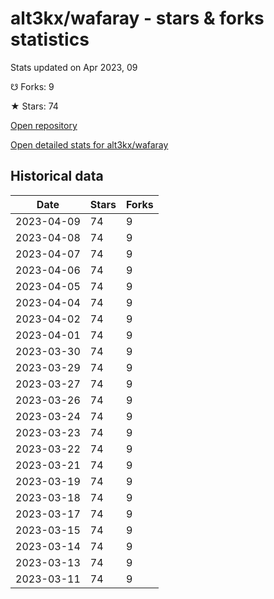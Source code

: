 # alt3kx/wafaray - stars & forks statistics

Stats updated on Apr 2023, 09

☋ Forks: 9

★ Stars: 74

[Open repository](https://github.com/alt3kx/wafaray)

[Open detailed stats for alt3kx/wafaray](https://reviewgithub.com/rep/alt3kx/wafaray)

## Historical data
| Date | Stars | Forks |
|------|-------|-------|
| 2023-04-09 | 74 | 9 | 
| 2023-04-08 | 74 | 9 | 
| 2023-04-07 | 74 | 9 | 
| 2023-04-06 | 74 | 9 | 
| 2023-04-05 | 74 | 9 | 
| 2023-04-04 | 74 | 9 | 
| 2023-04-02 | 74 | 9 | 
| 2023-04-01 | 74 | 9 | 
| 2023-03-30 | 74 | 9 | 
| 2023-03-29 | 74 | 9 | 
| 2023-03-27 | 74 | 9 | 
| 2023-03-26 | 74 | 9 | 
| 2023-03-24 | 74 | 9 | 
| 2023-03-23 | 74 | 9 | 
| 2023-03-22 | 74 | 9 | 
| 2023-03-21 | 74 | 9 | 
| 2023-03-19 | 74 | 9 | 
| 2023-03-18 | 74 | 9 | 
| 2023-03-17 | 74 | 9 | 
| 2023-03-15 | 74 | 9 | 
| 2023-03-14 | 74 | 9 | 
| 2023-03-13 | 74 | 9 | 
| 2023-03-11 | 74 | 9 | 

